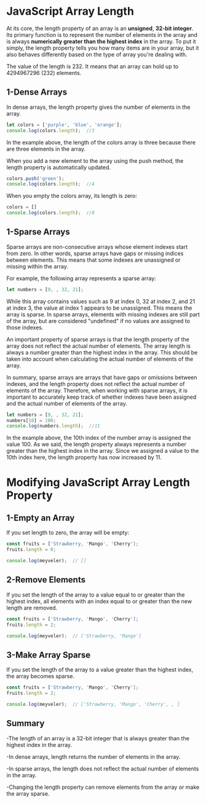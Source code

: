 # JavaScript Array Length
At its core, the length property of an array is an **unsigned**, **32-bit integer**. Its primary function is to represent the number of elements in the array and is always **numerically greater than the highest index** in the array. To put it simply, the length property tells you how many items are in your array, but it also behaves differently based on the type of array you're dealing with.

The value of the length is 232. It means that an array can hold up to 4294967296 (232) elements.

## 1-Dense Arrays
In dense arrays, the length property gives the number of elements in the array.
```javascript
let colors = ['purple', 'blue', 'orange'];
console.log(colors.length);  //3
```
In the example above, the length of the colors array is three because there are three elements in the array. 

When you add a new element to the array using the push method, the length property is automatically updated.
```javascript
colors.push('green');
console.log(colors.length);  //4
```
When you empty the colors array, its length is zero:
```javascript
colors = []
console.log(colors.length);  //0
```
## 1-Sparse Arrays
Sparse arrays are non-consecutive arrays whose element indexes start from zero. In other words, sparse arrays have gaps or missing indices between elements. This means that some indexes are unassigned or missing within the array.

For example, the following array represents a sparse array:
```javascript
let numbers = [9, , 32, 21];
```
While this array contains values such as 9 at index 0, 32 at index 2, and 21 at index 3, the value at index 1 appears to be unassigned. This means the array is sparse. In sparse arrays, elements with missing indexes are still part of the array, but are considered "undefined" if no values are assigned to those indexes.

An important property of sparse arrays is that the length property of the array does not reflect the actual number of elements. The array length is always a number greater than the highest index in the array. This should be taken into account when calculating the actual number of elements of the array.

In summary, sparse arrays are arrays that have gaps or omissions between indexes, and the length property does not reflect the actual number of elements of the array. Therefore, when working with sparse arrays, it is important to accurately keep track of whether indexes have been assigned and the actual number of elements of the array.

```javascript
let numbers = [9, , 32, 21];
numbers[10] = 100;
console.log(numbers.length);  //11
```
In the example above, the 10th index of the number array is assigned the value 100. As we said, the length property always represents a number greater than the highest index in the array. Since we assigned a value to the 10th index here, the length property has now increased by 11.

# Modifying JavaScript Array Length Property
## 1-Empty an Array
If you set length to zero, the array will be empty:
```javascript
const fruits = ['Strawberry, 'Mango', 'Cherry'];
fruits.length = 0;

console.log(meyveler);  // []
```
## 2-Remove Elements
If you set the length of the array to a value equal to or greater than the highest index, all elements with an index equal to or greater than the new length are removed.
```javascript
const fruits = ['Strawberry, 'Mango', 'Cherry'];
fruits.length = 2;

console.log(meyveler);  // ['Strawberry, 'Mango']
```
## 3-Make Array Sparse
If you set the length of the array to a value greater than the highest index, the array becomes sparse.
```javascript
const fruits = ['Strawberry, 'Mango', 'Cherry'];
fruits.length = 2;

console.log(meyveler);  // ['Strawberry, 'Mango', 'Cherry', , ]
```
## Summary
-The length of an array is a 32-bit integer that is always greater than the highest index in the array.

-In dense arrays, length returns the number of elements in the array.

-In sparse arrays, the length does not reflect the actual number of elements in the array.

-Changing the length property can remove elements from the array or make the array sparse.





